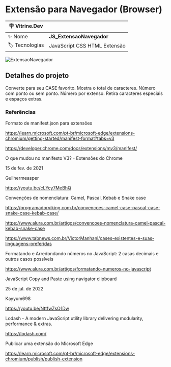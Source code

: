 <h1 align="left">Extensão para Navegador (Browser)</h1>

| :placard: Vitrine.Dev |  |
| -------------  | --- |
| :sparkles: Nome        | **JS_ExtensaoNavegador**
| :label: Tecnologias | JavaScript CSS HTML Extensão

![ExtensaoNavegador](https://github.com/FabioIngenito/JS_ExtensaoNavegador/assets/24603753/91437d26-5775-457d-87b9-403081270d8c#vitrinedev)

<h2 align="left">Detalhes do projeto</h2>

Converte para seu CASE favorito. Mostra o total de caracteres. Número com ponto ou sem ponto. Número por extenso. Retira caracteres especiais e espaços extras.

<h3 align="left">Referências</h3>

Formato de manifest.json para extensões

https://learn.microsoft.com/pt-br/microsoft-edge/extensions-chromium/getting-started/manifest-format?tabs=v3

https://developer.chrome.com/docs/extensions/mv3/manifest/

O que mudou no manifesto V3? - Extensões do Chrome

15 de fev. de 2021

Guilhermeasper

https://youtu.be/cLYcy7MeBhQ

Convenções de nomenclatura: Camel, Pascal, Kebab e Snake case

https://programadorviking.com.br/convencoes-camel-case-pascal-case-snake-case-kebab-case/

https://www.alura.com.br/artigos/convencoes-nomenclatura-camel-pascal-kebab-snake-case

https://www.tabnews.com.br/VictorManhani/cases-existentes-e-suas-linguagens-preferidas

Formatando e Arredondando números no JavaScript: 2 casas decimais e outros casos possíveis

https://www.alura.com.br/artigos/formatando-numeros-no-javascript

JavaScript Copy and Paste using navigator clipboard

25 de jul. de 2022

Kayyum698

https://youtu.be/NttfwZsO1Dw

Lodash - A modern JavaScript utility library delivering modularity, performance & extras.

https://lodash.com/

Publicar uma extensão do Microsoft Edge

https://learn.microsoft.com/pt-br/microsoft-edge/extensions-chromium/publish/publish-extension

